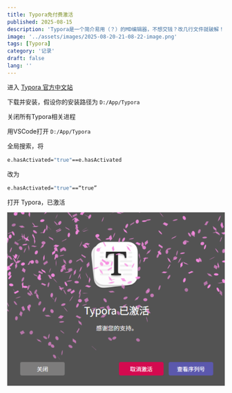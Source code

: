 ```yaml
---
title: Typora免付费激活
published: 2025-08-15
description: 'Typora是一个简介易用（？）的MD编辑器，不想交钱？改几行文件就破解！'
image: '../assets/images/2025-08-20-21-08-22-image.png'
tags: [Typora]
category: '记录'
draft: false 
lang: ''
---
```


进入 [Typora 官方中文站](https://typoraio.cn/)

下载并安装，假设你的安装路径为 `D:/App/Typora`

关闭所有Typora相关进程

用VSCode打开 `D:/App/Typora`

全局搜索，将

```bash
e.hasActivated="true"==e.hasActivated
```

改为

```bash
e.hasActivated="true"==“true”
```

打开 Typora，已激活

![](../assets/images/2025-08-20-21-08-22-image.png)
